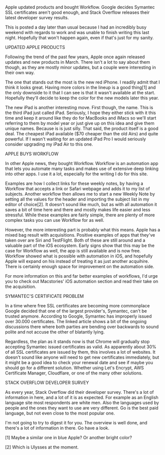 Apple updated products and bought Workflow. Google decides Symantec SSL certificates aren't good enough, and Stack Overflow releases their latest developer survey results.

This is posted a day later than usual because I had an incredibly busy weekend with regards to work and was unable to finish writing this last night. Hopefully that won't happen again, even if that's just for my sanity.



UPDATED APPLE PRODUCTS


Following the trend of the past few years, Apple once again released updates and new products in March. There isn't a lot to say about them though, as they are mostly minor updates, but a couple were interesting in their own way.

The one that stands out the most is the new red iPhone. I readily admit that I think it looks great. Having more colors in the lineup is a good thing[1] and the only downside to it that I can see is that it wasn't available at the start. Hopefully they'll decide to keep the color for the new models later this year.

The new iPad is another interesting move. First though, the name. This is the third iPad just called iPad. Seriously, I hope they either stick with it this time and keep it around like they do for MacBooks and iMacs so we'll start referring to them by model year or just give up on this idea and give them unique names. Because is is just silly. That said, the product itself is a good deal. The cheapest iPad available ($70 cheaper than the old Airs) and quite powerful. If I wasn't waiting for an updated iPad Pro I would seriously consider upgrading my iPad Air to this one.



APPLE BUYS WORKFLOW


In other Apple news, they bought Workflow. Workflow is an automation app that lets you automate many tasks and makes use of extensive deep linking into other apps. I use it a lot, especially for the writing I do for this site.

Examples are how I collect links for these weekly notes, by having a Workflow that accepts a link or Safari webpage and adds it to my list of subjects. Another workflow then allows me to start a new Weekly Note by setting all the values for the header and importing the subject list in my editor of choice[2]. It doesn't sound like much, but as with all automation it saves a bit of time here and there and mostly makes life easier and less stressful. While these examples are fairly simple, there are plenty of more complex tasks you can use Workflow for as well.

However, the more interesting part is probably what this means. Apple has a mixed bag result with acquisitions. Positive examples of apps that they've taken over are Siri and TestFlight. Both of these are still around and a valuable part of the iOS ecosystem. Early signs show that this may be the case for Workflow as well, the app is still available and is now free. Workflow showed what is possible with automation in iOS, and hopefully Apple will expand on his instead of treating it as just another acquihire. There is certainly enough space for improvement on the automation side.

For more information on this and far better examples of workflows, I'd urge you to check out Macstories' iOS automation section and read their take on the acquisition.



SYMANTEC'S CERTIFICATE PROBLEM


In a time where free SSL certificates are becoming more commonplace Google decided that one of the largest provider's, Symantec, can't be trusted anymore. According to Google, Symantec has improperly issued over 30.000 certificates. The linked article shows a bit of the ongoing discussions there where both parties are bending over backwards to sound polite and not accuse the other of blatantly lying.

Regardless, the plan as it stands now is that Chrome will gradually stop accepting Symantec issued certificates as valid. As apparently about 30% of all SSL certificates are issued by them, this involves a lot of websites. It doesn't sound like anyone will need to get new certificates immediately, but it might be a good idea to check your renewal date and see if maybe you should go for a different solution. Whether using Let's Encrypt, AWS Certificate Manager, Cloudflare, or one of the many other solutions.



STACK OVERFLOW DEVELOPER SURVEY


As every year, Stack Overflow did their developer survey. There's a lot of information in here, and a lot of it is as expected. For example as an English language site most respondents are white men. Also the languages used by people and the ones they want to use are very different. Go is the best paid language, but not even close to the most popular one.

I'm not going to try to digest it for you. The overview is well done, and there's a lot of information in there. Go have a look.

[1] Maybe a similar one in blue Apple? Or another bright color?

[2] Which is Ulysses at the moment.
